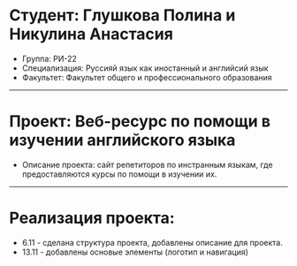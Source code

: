 # Студент: Глушкова Полина и Никулина Анастасия 
- Группа: РИ-22
- Специализация: Руссияй язык как иностанный и английсий язык
- Факультет: Факультет общего и профессионального образования 
---
# Проект: Веб-ресурс по помощи в изучении английского языка
- Описание проекта: сайт репетиторов по инстранным языкам, где предоставляются курсы по помощи в изучении их.
---
# Реализация проекта: 
- 6.11 - сделана структура проекта, добавлены описание для проекта. 
- 13.11 - добавлены основые элементы (логотип и навигация)
